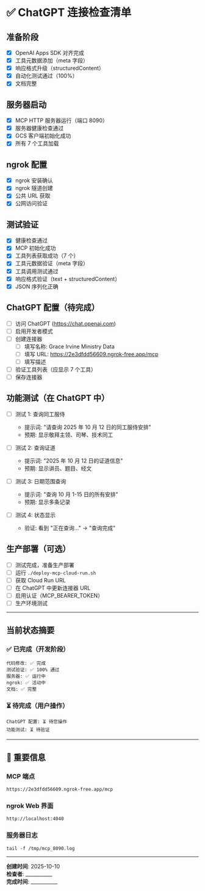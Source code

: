 # ✅ ChatGPT 连接检查清单

## 准备阶段

- [x] OpenAI Apps SDK 对齐完成
- [x] 工具元数据添加（meta 字段）
- [x] 响应格式升级（structuredContent）
- [x] 自动化测试通过（100%）
- [x] 文档完整

## 服务器启动

- [x] MCP HTTP 服务器运行（端口 8090）
- [x] 服务器健康检查通过
- [x] GCS 客户端初始化成功
- [x] 所有 7 个工具加载

## ngrok 配置

- [x] ngrok 安装确认
- [x] ngrok 隧道创建
- [x] 公共 URL 获取
- [x] 公网访问验证

## 测试验证

- [x] 健康检查通过
- [x] MCP 初始化成功
- [x] 工具列表获取成功（7 个）
- [x] 工具元数据验证（meta 字段）
- [x] 工具调用测试通过
- [x] 响应格式验证（text + structuredContent）
- [x] JSON 序列化正确

## ChatGPT 配置（待完成）

- [ ] 访问 ChatGPT (https://chat.openai.com)
- [ ] 启用开发者模式
- [ ] 创建连接器
  - [ ] 填写名称: Grace Irvine Ministry Data
  - [ ] 填写 URL: https://2e3dfdd56609.ngrok-free.app/mcp
  - [ ] 填写描述
- [ ] 验证工具列表（应显示 7 个工具）
- [ ] 保存连接器

## 功能测试（在 ChatGPT 中）

- [ ] 测试 1: 查询同工服侍
  - 提示词: "请查询 2025 年 10 月 12 日的同工服侍安排"
  - 预期: 显示敬拜主领、司琴、技术同工

- [ ] 测试 2: 查询证道
  - 提示词: "2025 年 10 月 12 日的证道信息"
  - 预期: 显示讲员、题目、经文

- [ ] 测试 3: 日期范围查询
  - 提示词: "查询 10 月 1-15 日的所有安排"
  - 预期: 显示多条记录

- [ ] 测试 4: 状态显示
  - 验证: 看到 "正在查询..." → "查询完成"

## 生产部署（可选）

- [ ] 测试完成，准备生产部署
- [ ] 运行 `./deploy-mcp-cloud-run.sh`
- [ ] 获取 Cloud Run URL
- [ ] 在 ChatGPT 中更新连接器 URL
- [ ] 启用认证（MCP_BEARER_TOKEN）
- [ ] 生产环境测试

---

## 当前状态摘要

### ✅ 已完成（开发阶段）

```
代码修改: ✅ 完成
测试验证: ✅ 100% 通过
服务器: ✅ 运行中
ngrok: ✅ 活动中
文档: ✅ 完整
```

### ⏳ 待完成（用户操作）

```
ChatGPT 配置: ⏳ 待您操作
功能测试: ⏳ 待验证
```

---

## 📍 重要信息

### MCP 端点
```
https://2e3dfdd56609.ngrok-free.app/mcp
```

### ngrok Web 界面
```
http://localhost:4040
```

### 服务器日志
```
tail -f /tmp/mcp_8090.log
```

---

**创建时间**: 2025-10-10  
**检查者**: ___________  
**完成时间**: ___________
